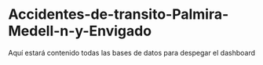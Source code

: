 # Accidentes-de-transito-Palmira-Medell-n-y-Envigado
Aquí estará contenido todas las bases de datos para despegar el dashboard
